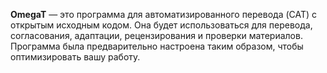 **OmegaT** — это программа для автоматизированного перевода (CAT) с открытым исходным кодом. Она будет использоваться для перевода, согласования, адаптации, рецензирования и проверки материалов. Программа была предварительно настроена таким образом, чтобы оптимизировать вашу работу.